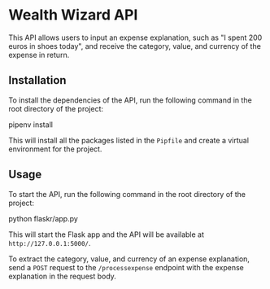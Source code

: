 # Wealth Wizard API

This API allows users to input an expense explanation, such as "I spent 200 euros in shoes today", and receive the category, value, and currency of the expense in return.

## Installation

To install the dependencies of the API, run the following command in the root directory of the project:

pipenv install

This will install all the packages listed in the `Pipfile` and create a virtual environment for the project.

## Usage

To start the API, run the following command in the root directory of the project:

python flaskr/app.py

This will start the Flask app and the API will be available at `http://127.0.0.1:5000/`.

To extract the category, value, and currency of an expense explanation, send a `POST` request to the `/processexpense` endpoint with the expense explanation in the request body.
